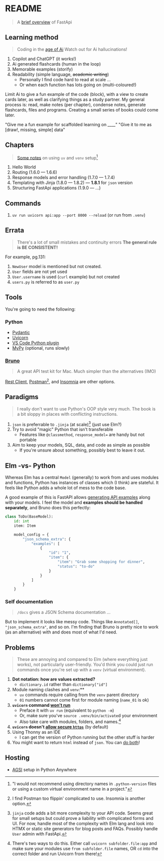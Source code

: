 # README

> A [brief overview](https://lyz-code.github.io/blue-book/fastapi/) of FastApi


## Learning method

> Coding in the [age of Ai](https://github.com/badlydrawnrob/anki/issues/92)
> Watch out for Ai hallucinations!

1. Copilot and ChatGPT (it works!)
2. Ai generated flashcards (human in the loop)
3. Memorable examples (storify)
4. Readability (simple language, <s>academic writing</s>)
    - Personally I find code hard to read at scale ...
    - Or when each function has lots going on (multi-coloured!)

Limit Ai to give a fun example of the code (block), with a view to create cards later, as well as clarifying things as a study partner. My general process is: read, make notes (per chapter), condense notes, generate flashcards, files and programs. Creating a small series of books could come later.

"Give me a fun example for scaffolded learning on ____"
"Give it to me as [draw!, missing, simple] data"


## Chapters

> [Some notes](https://github.com/astral-sh/uv/issues/10543#issuecomment-2587276856) on using `uv` and `venv` setup[^1]

1. Hello World
2. Routing (1.6.0 — 1.6.6)
3. Response models and error handling (1.7.0 — 1.7.4)
4. Templating with Jinja (1.8.0 — 1.8.2)
    — **1.8.1** for `json` version
5. Structuring FastApi applications (1.9.0 — ...)


## Commands

1. `uv run uvicorn api:app --port 8000 --reload` (or run from `.venv`)


## Errata

> There's a lot of small mistakes and continuity errors
> **The general rule is BE CONSISTENT!**

For example, pg.131:

1. `NewUser` model is mentioned but not created.
2. `User` fields are not yet used
3. `User.username` is used (`curl` example) but not created
4. `users.py` is referred to as `user.py`


## Tools

You're going to need the following:

### Python

- [Pydantic](https://pydantic.dev/)
- [Uvicorn](https://www.uvicorn.org/)
- [VS Code Python plugin](https://marketplace.visualstudio.com/items?itemName=ms-python.python)
- [MyPy](https://mypy-lang.org/) (optional, runs slowly)

### [Bruno](https://www.usebruno.com/)

> A great API test kit for Mac.
> Much simpler than the alternatives (IMO)

[Rest Client](https://marketplace.visualstudio.com/items?itemName=humao.rest-client), [Postman](https://www.postman.com/)[^3], and [Insomnia](https://insomnia.rest/) are other options.


## Paradigms

> I really don't want to use Python's OOP style very much.
> The book is a bit sloppy in places with conflicting instructions.

1. `json` is preferrable to `.jinja` (at scale)[^4] (just use Elm?)
2. Try to avoid "magic" Python that isn't transferable
    - Features like `@classmethod`, `response_model=` are handy but not portable
3. Aim to keep your models, SQL, data, and code as simple as possible
    - If you're unsure about something, possibly best to leave it out.


## Elm -vs- Python

Whereas Elm has a central `Model` (generally) to work from and uses modules and functions, Python has instances of classes which (I think) are stateful. It feels like Python adds a whole lot of mess to the code base.

A good example of this is FastAPI allows [generating API examples](https://tinyurl.com/fastapi-json-schema-extra) along with your models. I feel the model and **examples should be handled separately**, and Bruno does this perfectly:

```python
class ToDo(BaseModel):
    id: int
    item: Item

    model_config = {
        "json_schema_extra": {
            "examples": [
                {
                    "id": "1",
                    "item": {
                        "item": "Grab some shopping for dinner",
                        "status": "to-do"
                    }
                }
            ]
        }
    }
```

### Self documentation

> `/docs` gives a JSON Schema documentation ...

But to implement it looks like messy code. Things like `Annotated[]`, `"json_schema_extra"`, and so on. I'm finding that Bruno is pretty nice to work (as an alternative) with and does most of what I'd need.


## Problems

> These are annoying and compared to Elm (where everything just works), not particularly user-friendly. You'd think you could just run commands once you're set up with a `venv` (virtual environment).

1. **Dot notation: how are values extracted?**
    - `dictionary.id` rather than `dictionary["id"]`
2. Module naming clashes and `venv`:**
    - `uv` commands require calling from the `venv` parent directory
    - `01` numbers cannot come first for module naming (`name_01` is ok)
3. **`uvicorn` command [won't run](https://stackoverflow.com/a/69322150)**
    - Preface it with `uv run` (equivalent to `python -m`)
    - Or, make sure you've `source .venv/bin/activate`d your environment
    - Also take care with modules, folders, and names.[^2]
4. **`uvicorn` doesn't [allow secure `https`](https://www.uvicorn.org/deployment/#running-with-https)** (by default)
5. Using Thonny as an IDE
    - I can get the version of Python running but the other stuff is harder
6. You might want to return `html` instead of `json`. You can [do both](https://tinyurl.com/fastapi-return-html-or-json)!


## Hosting

- [AGSI](https://help.pythonanywhere.com/pages/ASGICommandLine) setup in Python Anywhere


[^1]: "I would not recommend using directory names in `.python-version` files or using a custom virtual environment name in a project."

[^2]: There's two ways to do this. Either call `uvicorn subfolder.file:app` and make sure your modules use `from subfolder.file` names, OR `cd` into the correct folder and run Uvicorn from there!

[^3]: I find Postman too flippin' complicated to use. Insomnia is another option.

[^4]: `jinja` code adds a bit more complexity to your API code. Seems great for small setups but could prove a liability with complicated forms and UI. For now, handle most of the complexity with Elm lang and look into HTMX or static site generators for blog posts and FAQs. Possibly handle `User` admin with FastApi.
